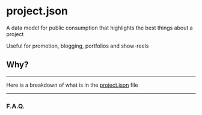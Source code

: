 # project.json

A data model for public consumption that highlights the best things about a project

Useful for promotion, blogging, portfolios and show-reels

## Why?



---

Here is a breakdown of what is in the [project.json](https://github.com/designerzen/project.json/blob/master/project.json) file

---

### F.A.Q.
